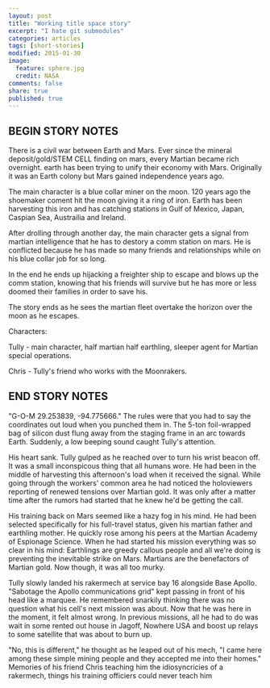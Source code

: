 ```yaml
---
layout: post
title: "Working title space story"
excerpt: "I hate git submodules"
categories: articles
tags: [short-stories]
modified: 2015-01-30
image:
  feature: sphere.jpg
  credit: NASA
comments: false
share: true
published: true
---
```


## BEGIN STORY NOTES

There is a civil war between Earth and Mars. Ever since the mineral deposit/gold/STEM CELL finding on mars, every Martian became rich overnight. earth has been trying to unify their economy with Mars. Originally it was an Earth colony but Mars gained independence years ago.

The main character is a blue collar miner on the moon.  120 years ago the shoemaker coment hit the moon giving it a ring of iron. Earth has been harvesting this iron and has catching stations in Gulf of Mexico, Japan, Caspian Sea, Austrailia and Ireland.

After drolling through another day, the main character gets a signal from martian intelligence that he has to destory a comm station on mars. He is conflicted because he has made so many friends and relationships while on his blue collar job for so long.

In the end he ends up hijacking a freighter ship to escape and blows up the comm station, knowing that his friends will survive but he has more or less doomed their families in order to save his.

The story ends as he sees the martian fleet overtake the horizon over the moon as he escapes.

Characters:

Tully - main character, half martian half earthling, sleeper agent for Martian special operations.

Chris - Tully's friend who works with the Moonrakers.

## END STORY NOTES

"G-O-M 29.253839, -94.775666." The rules were that you had to say the coordinates out loud when you punched them in. The 5-ton foil-wrapped bag of silicon dust flung away from the staging frame in an arc towards Earth. Suddenly, a low beeping sound caught Tully's attention.

His heart sank. Tully gulped as he reached over to turn his wrist beacon off. It was a small inconspicous thing that all humans wore. He had been in the middle of harvesting this afternoon's load when it received the signal. While going through the workers' common area he had noticed the holoviewers reporting of renewed tensions over Martian gold. It was only after a matter time after the rumors had started that he knew he'd be getting the call.

His training back on Mars seemed like a hazy fog in his mind. He had been selected specifically for his full-travel status, given his martian father and earthling mother. He quickly rose among his peers at the Martian Academy of Espionage Science. When he had started his mission everything was so clear in his mind: Earthlings are greedy callous people and all we're doing is preventing the inevitable strike on Mars. Martians are the benefactors of Martian gold. Now though, it was all too murky.

Tully slowly landed his rakermech at service bay 16 alongside Base Apollo. "Sabotage the Apollo communications grid" kept passing in front of his head like a marquee. He remembered snarkily thinking there was no question what his cell's next mission was about. Now that he was here in the moment, it felt almost wrong. In previous missions, all he had to do was wait in some rented out house in Jagoff, Nowhere USA and boost up relays to some satellite that was about to burn up.

"No, this is different," he thought as he leaped out of his mech, "I came here among these simple mining people and they accepted me into their homes." Memories of his friend Chris teaching him the idiosyncricies of a rakermech, things his training officiers could never teach him